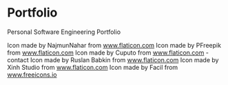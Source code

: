 # Portfolio
Personal Software Engineering Portfolio


Icon made by NajmunNahar from www.flaticon.com
Icon made by PFreepik from www.flaticon.com 
Icon made by Cuputo from www.flaticon.com - contact
Icon made by Ruslan Babkin from www.flaticon.com
Icon made by Xinh Studio from www.flaticon.com
Icon made by Facil from www.freeicons.io